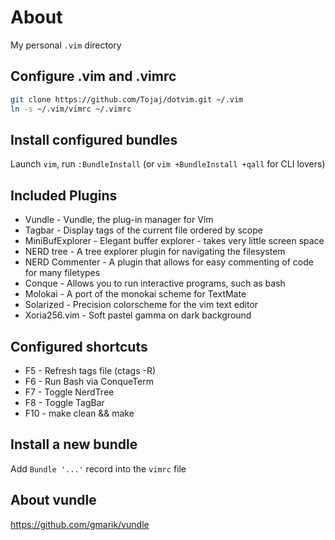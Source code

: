 # About

My personal `.vim` directory

## Configure .vim and .vimrc

```bash
git clone https://github.com/Tojaj/dotvim.git ~/.vim
ln -s ~/.vim/vimrc ~/.vimrc
```

## Install configured bundles

Launch `vim`, run `:BundleInstall`
(or `vim +BundleInstall +qall` for CLI lovers)

## Included Plugins

* Vundle - Vundle, the plug-in manager for Vim
* Tagbar - Display tags of the current file ordered by scope
* MiniBufExplorer - Elegant buffer explorer - takes very little screen space
* NERD tree - A tree explorer plugin for navigating the filesystem
* NERD Commenter - A plugin that allows for easy commenting of code for many filetypes
* Conque - Allows you to run interactive programs, such as bash
* Molokai - A port of the monokai scheme for TextMate
* Solarized - Precision colorscheme for the vim text editor
* Xoria256.vim - Soft pastel gamma on dark background

## Configured shortcuts

* F5 - Refresh tags file (ctags -R)
* F6 - Run Bash via ConqueTerm
* F7 - Toggle NerdTree
* F8 - Toggle TagBar
* F10 - make clean && make

## Install a new bundle

Add `Bundle '...'` record into the `vimrc` file

## About vundle

https://github.com/gmarik/vundle

